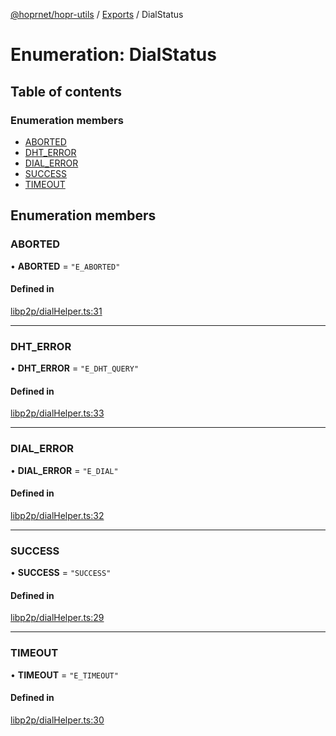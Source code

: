 [@hoprnet/hopr-utils](../README.md) / [Exports](../modules.md) / DialStatus

# Enumeration: DialStatus

## Table of contents

### Enumeration members

- [ABORTED](DialStatus.md#aborted)
- [DHT\_ERROR](DialStatus.md#dht_error)
- [DIAL\_ERROR](DialStatus.md#dial_error)
- [SUCCESS](DialStatus.md#success)
- [TIMEOUT](DialStatus.md#timeout)

## Enumeration members

### ABORTED

• **ABORTED** = `"E_ABORTED"`

#### Defined in

[libp2p/dialHelper.ts:31](https://github.com/hoprnet/hoprnet/blob/master/packages/utils/src/libp2p/dialHelper.ts#L31)

___

### DHT\_ERROR

• **DHT\_ERROR** = `"E_DHT_QUERY"`

#### Defined in

[libp2p/dialHelper.ts:33](https://github.com/hoprnet/hoprnet/blob/master/packages/utils/src/libp2p/dialHelper.ts#L33)

___

### DIAL\_ERROR

• **DIAL\_ERROR** = `"E_DIAL"`

#### Defined in

[libp2p/dialHelper.ts:32](https://github.com/hoprnet/hoprnet/blob/master/packages/utils/src/libp2p/dialHelper.ts#L32)

___

### SUCCESS

• **SUCCESS** = `"SUCCESS"`

#### Defined in

[libp2p/dialHelper.ts:29](https://github.com/hoprnet/hoprnet/blob/master/packages/utils/src/libp2p/dialHelper.ts#L29)

___

### TIMEOUT

• **TIMEOUT** = `"E_TIMEOUT"`

#### Defined in

[libp2p/dialHelper.ts:30](https://github.com/hoprnet/hoprnet/blob/master/packages/utils/src/libp2p/dialHelper.ts#L30)
